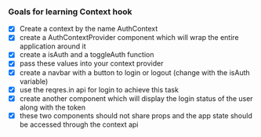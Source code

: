 ### Goals for learning Context hook

- [x] Create a context by the name AuthContext
- [x] create a AuthContextProvider component which will wrap the entire application around it
- [x] create a isAuth and a toggleAuth function
- [x] pass these values into your context provider
- [x] create a navbar with a button to login or logout (change with the isAuth variable)
- [x] use the reqres.in api for login to achieve this task
- [x] create another component which will display the login status of the user along with the token
- [x] these two components should not share props and the app state should be accessed through the context api